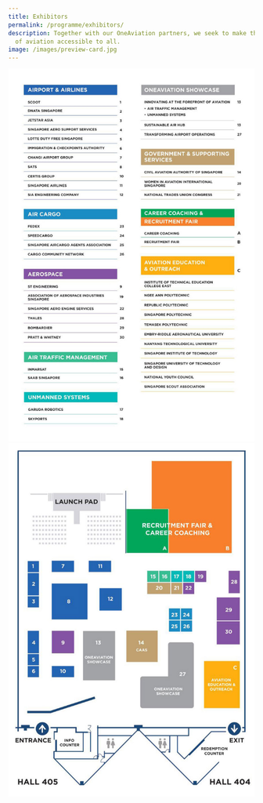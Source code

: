 ```yaml
---
title: Exhibitors
permalink: /programme/exhibitors/
description: Together with our OneAviation partners, we seek to make the world
  of aviation accessible to all.
image: /images/preview-card.jpg
---
```

![Exhibitor List](/images/exhibitor-list.jpg)
![Exhibitor Directory](/images/exhibitor-map.jpg)